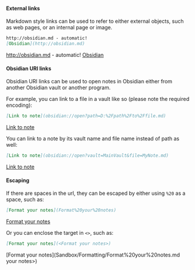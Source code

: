 #### External links

Markdown style links can be used to refer to either external objects, such as web pages, or an internal page or image.

```md
http://obsidian.md - automatic!
[Obsidian](http://obsidian.md)
```

http://obsidian.md - automatic!
[Obsidian](http://obsidian.md)

#### Obsidian URI links

Obsidian URI links can be used to open notes in Obsidian either from another Obsidian vault or another program.

For example, you can link to a file in a vault like so (please note the required encoding):

```md
[Link to note](obsidian://open?path=D:%2Fpath%2Fto%2Ffile.md)
```

[Link to note](obsidian://open?path=D:%2Fpath%2Fto%2Ffile.md)

You can link to a note by its vault name and file name instead of path as well:

```md
[Link to note](obsidian://open?vault=MainVault&file=MyNote.md)
```

[Link to note](obsidian://open?vault=MainVault&file=MyNote.md)

#### Escaping

If there are spaces in the url, they can be escaped by either using `%20` as a space, such as:

```md
[Format your notes](Format%20your%20notes)
```

[Format your notes](Sandbox/Formatting/Format%20your%20notes.md)

Or you can enclose the target in `<>`, such as:

```md
[Format your notes](<Format your notes>)
```

[Format your notes](Sandbox/Formatting/Format%20your%20notes.md your notes>)
